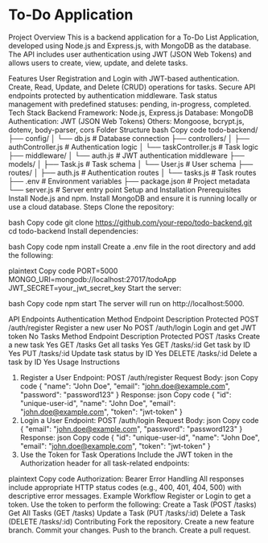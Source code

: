 # To-Do Application
Project Overview
This is a backend application for a To-Do List Application, developed using Node.js and Express.js, with MongoDB as the database. The API includes user authentication using JWT (JSON Web Tokens) and allows users to create, view, update, and delete tasks.

Features
User Registration and Login with JWT-based authentication.
Create, Read, Update, and Delete (CRUD) operations for tasks.
Secure API endpoints protected by authentication middleware.
Task status management with predefined statuses: pending, in-progress, completed.
Tech Stack
Backend Framework: Node.js, Express.js
Database: MongoDB
Authentication: JWT (JSON Web Tokens)
Others: Mongoose, bcrypt.js, dotenv, body-parser, cors
Folder Structure
bash
Copy code
todo-backend/
├── config/
│   └── db.js                # Database connection
├── controllers/
│   ├── authController.js    # Authentication logic
│   └── taskController.js    # Task logic
├── middleware/
│   └── auth.js              # JWT authentication middleware
├── models/
│   ├── Task.js              # Task schema
│   └── User.js              # User schema
├── routes/
│   ├── auth.js              # Authentication routes
│   └── tasks.js             # Task routes
├── .env                     # Environment variables
├── package.json             # Project metadata
└── server.js                # Server entry point
Setup and Installation
Prerequisites
Install Node.js and npm.
Install MongoDB and ensure it is running locally or use a cloud database.
Steps
Clone the repository:

bash
Copy code
git clone https://github.com/your-repo/todo-backend.git
cd todo-backend
Install dependencies:

bash
Copy code
npm install
Create a .env file in the root directory and add the following:

plaintext
Copy code
PORT=5000
MONGO_URI=mongodb://localhost:27017/todoApp
JWT_SECRET=your_jwt_secret_key
Start the server:

bash
Copy code
npm start
The server will run on http://localhost:5000.

API Endpoints
Authentication
Method	Endpoint	Description	Protected
POST	/auth/register	Register a new user	No
POST	/auth/login	Login and get JWT token	No
Tasks
Method	Endpoint	Description	Protected
POST	/tasks	Create a new task	Yes
GET	/tasks	Get all tasks	Yes
GET	/tasks/:id	Get task by ID	Yes
PUT	/tasks/:id	Update task status by ID	Yes
DELETE	/tasks/:id	Delete a task by ID	Yes
Usage Instructions
1. Register a User
Endpoint: POST /auth/register
Request Body:
json
Copy code
{
  "name": "John Doe",
  "email": "john.doe@example.com",
  "password": "password123"
}
Response:
json
Copy code
{
  "id": "unique-user-id",
  "name": "John Doe",
  "email": "john.doe@example.com",
  "token": "jwt-token"
}
2. Login a User
Endpoint: POST /auth/login
Request Body:
json
Copy code
{
  "email": "john.doe@example.com",
  "password": "password123"
}
Response:
json
Copy code
{
  "id": "unique-user-id",
  "name": "John Doe",
  "email": "john.doe@example.com",
  "token": "jwt-token"
}
3. Use the Token for Task Operations
Include the JWT token in the Authorization header for all task-related endpoints:

plaintext
Copy code
Authorization: Bearer <jwt-token>
Error Handling
All responses include appropriate HTTP status codes (e.g., 400, 401, 404, 500) with descriptive error messages.
Example Workflow
Register or Login to get a token.
Use the token to perform the following:
Create a Task (POST /tasks)
Get All Tasks (GET /tasks)
Update a Task (PUT /tasks/:id)
Delete a Task (DELETE /tasks/:id)
Contributing
Fork the repository.
Create a new feature branch.
Commit your changes.
Push to the branch.
Create a pull request.
